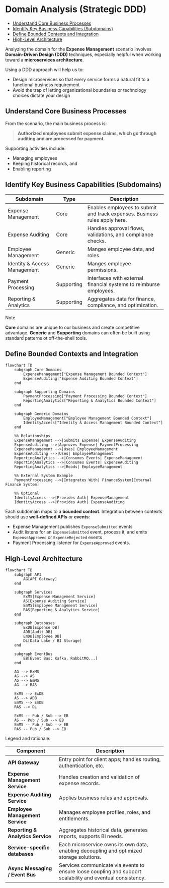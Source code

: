 Domain Analysis (Strategic DDD)
===============================

- [Understand Core Business Processes](#understand-core-business-processes)
- [Identify Key Business Capabilities (Subdomains)](#identify-key-business-capabilities-subdomains)
- [Define Bounded Contexts and Integration](#define-bounded-contexts-and-integration)
- [High-Level Architecture](#high-level-architecture)

Analyzing the domain for the **Expense Management** scenario involves **Domain-Driven Design (DDD)** techniques, especially helpful when working toward a **microservices architecture**.

Using a DDD approach will help us to:

- Design microservices so that every service forms a natural fit to a functional business requirement
- Avoid the trap of letting organizational boundaries or technology choices dictate your design

Understand Core Business Processes
----------------------------------

From the scenario, the main business process is:

> **Authorized employees submit expense claims, which go through auditing and are processed for payment.**

Supporting activities include:

- Managing employees
- Keeping historical records, and
- Enabling reporting

Identify Key Business Capabilities (Subdomains)
-----------------------------------------------

| Subdomain                    | Type       | Description                                                                |
| ---------------------------- | ---------- | -------------------------------------------------------------------------- |
| Expense Management           | Core       | Enables employees to submit and track expenses. Business rules apply here. |
| Expense Auditing             | Core       | Handles approval flows, validations, and compliance checks.                |
| Employee Management          | Generic    | Manges employee data, and roles.                                           |
| Identity & Access Management | Generic    | Manges employee permissions.                                               |
| Payment Processing           | Supporting | Interfaces with external financial systems to reimburse employees.         |
| Reporting & Analytics        | Supporting | Aggregates data for finance, compliance, and optimization.                 |

> [!NOTE]
> **Core** domains are unique to our business and create competitive advantage.
> **Generic** and **Supporting** domains can often be built using standard patterns ot off-the-shell tools.

Define Bounded Contexts and Integration
---------------------------------------

```mermaid
flowchart TD
    subgraph Core Domains
        ExpenseManagement["Expense Management Bounded Context"]
        ExpenseAuditing["Expense Auditing Bounded Context"]
    end

    subgraph Supporting Domains
        PaymentProcessing["Payment Processing Bounded Context"]
        ReportingAnalytics["Reporting & Analytics Bounded Context"]
    end

    subgraph Generic Domains
        EmployeeManagement["Employee Management Bounded Context"]
        IdentityAccess["Identity & Access Management Bounded Context"]
    end

    %% Relationships
    ExpenseManagement -->|Submits Expense| ExpenseAuditing
    ExpenseAuditing -->|Approves Expense| PaymentProcessing
    ExpenseManagement -->|Uses| EmployeeManagement
    ExpenseAuditing -->|Uses| EmployeeManagement
    ReportingAnalytics -->|Consumes Events| ExpenseManagement
    ReportingAnalytics -->|Consumes Events| ExpenseAuditing
    ReportingAnalytics -->|Reads| EmployeeManagement

    %% External System Example
    PaymentProcessing -->|Integrates With| FinanceSystem[External Finance System]

    %% Optional
    IdentityAccess -->|Provides Auth| ExpenseManagement
    IdentityAccess -->|Provides Auth| ExpenseAuditing
```

Each subdomain maps to a **bounded context**.
Integration between contexts should use **well-defined APIs** or **events**:

- Expense Management publishes `ExpenseSubmitted` events
- Audit listens for an `ExpenseSubmitted` event, process it, and emits `ExpenseApproved` or `ExpenseRejected` events
- Payment Processing listener for `ExpenseApproved` events.

High-Level Architecture
-----------------------

```mermaid
flowchart TB
    subgraph API
        AG[API Gateway]
    end

    subgraph Services
        ExMS[Expense Management Service]
        AS[Expense Auditing Service]
        EmMS[Employee Management Service]
        RAS[Reporting & Analytics Service]
    end

    subgraph Databases
        ExDB[Expense DB]
        ADB[Audit DB]
        EmDB[Employee DB]
        DL[Data Lake / BI Storage]
    end

    subgraph EventBus
        EB[Event Bus: Kafka, RabbitMQ...]
    end

    AG --> ExMS
    AG --> AS
    AG --> EmMS
    AG --> RAS

    ExMS --> ExDB
    AS --> ADB
    EmMS --> EmDB
    RAS --> DL

    ExMS -- Pub / Sub --> EB
    AS -- Pub / Sub --> EB
    EmMS -- Pub / Sub --> EB
    RAS -- Pub / Sub --> EB
```

Legend and rationale:

| Component                         | Description                                                                                                |
| --------------------------------- | ---------------------------------------------------------------------------------------------------------- |
| **API Gateway**                   | Entry point for client apps; handles routing, authentication, etc.                                         |
| **Expense Management Service**    | Handles creation and validation of expense records.                                                        |
| **Expense Auditing Service**      | Applies business rules and approvals.                                                                      |
| **Employee Management Service**   | Manages employee profiles, roles, and entitlements.                                                        |
| **Reporting & Analytics Service** | Aggregates historical data, generates reports, supports BI needs.                                          |
| **Service-specific databases**    | Each microservice owns its own data, enabling decoupling and optimized storage solutions.                  |
| **Async Messaging / Event Bus**   | Services communicate via events to ensure loose coupling and support scalability and eventual consistency. |

